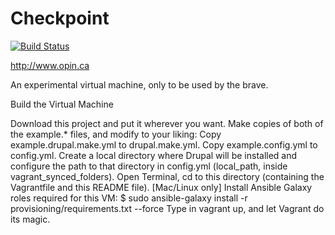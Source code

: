 # Checkpoint

[![Build Status](https://magnum.travis-ci.com/OPIN-INTRANET/ansible-role-intranet.svg?token=XXsFCeFBRo6GzEMc4tx5&branch=master)](https://magnum.travis-ci.com/OPIN-INTRANET/ansible-role-intranet)

http://www.opin.ca

An experimental virtual machine, only to be used by the brave. 

Build the Virtual Machine

Download this project and put it wherever you want.
Make copies of both of the example.* files, and modify to your liking:
Copy example.drupal.make.yml to drupal.make.yml.
Copy example.config.yml to config.yml.
Create a local directory where Drupal will be installed and configure the path to that directory in config.yml (local_path, inside vagrant_synced_folders).
Open Terminal, cd to this directory (containing the Vagrantfile and this README file).
[Mac/Linux only] Install Ansible Galaxy roles required for this VM: $ sudo ansible-galaxy install -r provisioning/requirements.txt --force
Type in vagrant up, and let Vagrant do its magic.
